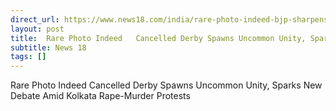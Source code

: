 ```yaml
---
direct_url: https://www.news18.com/india/rare-photo-indeed-bjp-sharpens-attack-on-mamata-as-cancelled-kolkata-football-derby-displays-rare-unity-9019699.html
layout: post
title:  Rare Photo Indeed   Cancelled Derby Spawns Uncommon Unity, Sparks New Debate Amid Kolkata Rape-Murder Protests
subtitle: News 18
tags: []
---
```


 Rare Photo Indeed   Cancelled Derby Spawns Uncommon Unity, Sparks New Debate Amid Kolkata Rape-Murder Protests
